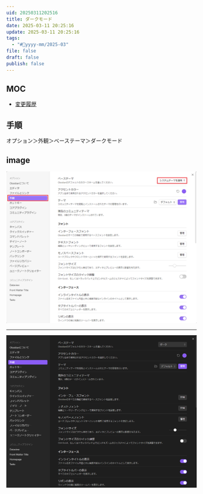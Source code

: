```yaml
---
uid: 20250311202516
title: ダークモード
date: 2025-03-11 20:25:16
update: 2025-03-11 20:25:16
tags:
  - "#📆yyyy-mm/2025-03"
file: false
draft: false
publish: false
---
```


## MOC

- [変更履歴](20250310133303.md)

## 手順

オプション＞外観＞ベーステーマ＞ダークモード

## image

![image](file/20250311202516_001.png)

---

![image](file/20250311202516_002.png)